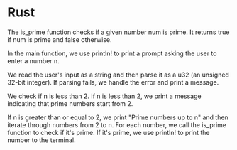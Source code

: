 # Rust

The is_prime function checks if a given number num is prime. It returns true if num is prime and false otherwise.

In the main function, we use println! to print a prompt asking the user to enter a number n.

We read the user's input as a string and then parse it as a u32 (an unsigned 32-bit integer). If parsing fails, we handle the error and print a message.

We check if n is less than 2. If n is less than 2, we print a message indicating that prime numbers start from 2.

If n is greater than or equal to 2, we print "Prime numbers up to n" and then iterate through numbers from 2 to n. For each number,
we call the is_prime function to check if it's prime. If it's prime, we use println! to print the number to the terminal.
